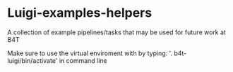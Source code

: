 # Luigi-examples-helpers
A collection of example pipelines/tasks that may be used for future work at B4T

Make sure to use the virtual enviroment with by typing: '. b4t-luigi/bin/activate' in command line
